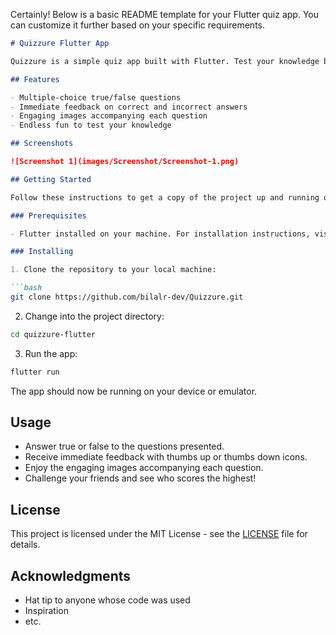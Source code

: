 Certainly! Below is a basic README template for your Flutter quiz app. You can customize it further based on your specific requirements.

```markdown
# Quizzure Flutter App

Quizzure is a simple quiz app built with Flutter. Test your knowledge by answering true or false questions on various topics.

## Features

- Multiple-choice true/false questions
- Immediate feedback on correct and incorrect answers
- Engaging images accompanying each question
- Endless fun to test your knowledge

## Screenshots

![Screenshot 1](images/Screenshot/Screenshot-1.png)

## Getting Started

Follow these instructions to get a copy of the project up and running on your local machine.

### Prerequisites

- Flutter installed on your machine. For installation instructions, visit [Flutter Documentation](https://flutter.dev/docs/get-started/install).

### Installing

1. Clone the repository to your local machine:

```bash
git clone https://github.com/bilalr-dev/Quizzure.git
```

2. Change into the project directory:

```bash
cd quizzure-flutter
```

3. Run the app:

```bash
flutter run
```

The app should now be running on your device or emulator.

## Usage

- Answer true or false to the questions presented.
- Receive immediate feedback with thumbs up or thumbs down icons.
- Enjoy the engaging images accompanying each question.
- Challenge your friends and see who scores the highest!


## License

This project is licensed under the MIT License - see the [LICENSE](LICENSE) file for details.

## Acknowledgments

- Hat tip to anyone whose code was used
- Inspiration
- etc.

```